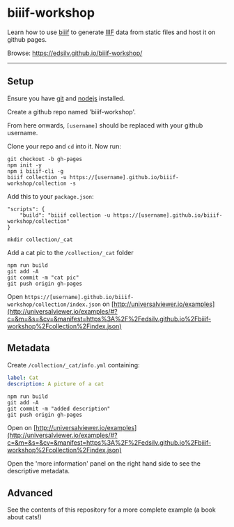 # biiif-workshop

Learn how to use [biiif](https://github.com/edsilv/biiif) to generate [IIIF](http://iiif.io) data from static files and host it on github pages.

Browse: https://edsilv.github.io/biiif-workshop/

---

## Setup

Ensure you have [git](https://git-scm.com/) and [nodejs](https://nodejs.org/en/) installed.

Create a github repo named 'biiif-workshop'. 

From here onwards, `[username]` should be replaced with your github username.

Clone your repo and `cd` into it. Now run:

    git checkout -b gh-pages
    npm init -y
    npm i biiif-cli -g
    biiif collection -u https://[username].github.io/biiif-workshop/collection -s

Add this to your `package.json`:

```
"scripts": {
    "build": "biiif collection -u https://[username].github.io/biiif-workshop/collection"
}
```

    mkdir collection/_cat

Add a cat pic to the `/collection/_cat` folder

    npm run build
    git add -A
    git commit -m "cat pic"
    git push origin gh-pages

Open `https://[username].github.io/biiif-workshop/collection/index.json` on [http://universalviewer.io/examples](http://universalviewer.io/examples/#?c=&m=&s=&cv=&manifest=https%3A%2F%2Fedsilv.github.io%2Fbiiif-workshop%2Fcollection%2Findex.json)

## Metadata

Create `/collection/_cat/info.yml` containing:

```yml
label: Cat
description: A picture of a cat
```

    npm run build
    git add -A
    git commit -m "added description"
    git push origin gh-pages

Open on [http://universalviewer.io/examples](http://universalviewer.io/examples/#?c=&m=&s=&cv=&manifest=https%3A%2F%2Fedsilv.github.io%2Fbiiif-workshop%2Fcollection%2Findex.json)

Open the 'more information' panel on the right hand side to see the descriptive metadata.

## Advanced

See the contents of this repository for a more complete example (a book about cats!)